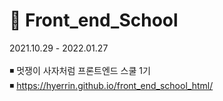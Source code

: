 # 🦁 Front_end_School   
2021.10.29 - 2022.01.27  <br> <br> 
◾ 멋쟁이 사자처럼 프론트엔드 스쿨 1기 <br>
◾ https://hyerrin.github.io/front_end_school_html/
